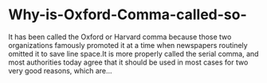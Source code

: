 # Why-is-Oxford-Comma-called-so-
It has been called the Oxford or Harvard comma because those two organizations famously promoted it at a time when newspapers routinely omitted it to save line space.It is more properly called the serial comma, and most authorities today agree that it should be used in most cases for two very good reasons, which are...
